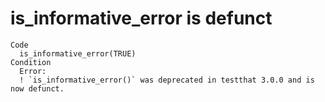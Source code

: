 # is_informative_error is defunct

    Code
      is_informative_error(TRUE)
    Condition
      Error:
      ! `is_informative_error()` was deprecated in testthat 3.0.0 and is now defunct.

